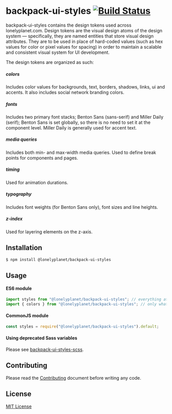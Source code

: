 # backpack-ui-styles [![Build Status][ci-img]][ci]

backpack-ui-styles contains the design tokens used across lonelyplanet.com. Design tokens are the visual design atoms of the design system — specifically, they are named entities that store visual design attributes. They are to be used in place of hard-coded values (such as hex values for color or pixel values for spacing) in order to maintain a scalable and consistent visual system for UI development.

The design tokens are organized as such:

##### colors
Includes color values for backgrounds, text, borders, shadows, links, ui and accents. It also includes social network branding colors.

##### fonts
Includes two primary font stacks; Benton Sans (sans-serif) and Miller Daily (serif); Benton Sans is set globally, so there is no need to set it at the component level. Miller Daily is generally used for accent text.

##### media queries
Includes both min- and max-width media queries. Used to define break points for components and pages.

##### timing
Used for animation durations.

##### typography
Includes font weights (for Benton Sans only), font sizes and line heights.

##### z-index
Used for layering elements on the z-axis.

## Installation

```sh
$ npm install @lonelyplanet/backpack-ui-styles
```

## Usage

#### ES6 module

```js
import styles from "@lonelyplanet/backpack-ui-styles"; // everything at once, or
import { colors } from "@lonelyplanet/backpack-ui-styles"; // only what you need
```

#### CommonJS module

```js
const styles = require("@lonelyplanet/backpack-ui-styles").default;
```

#### Using deprecated Sass variables

Please see [backpack-ui-styles-scss][backpack-ui-styles-scss].

## Contributing

Please read the [Contributing][contrib] document before writing any code.

## License

[MIT License][license]

[backpack-ui-styles-scss]: https://github.com/lonelyplanet/backpack-ui/packages/backpack-ui-styles-scss
[contrib]: https://github.com/lonelyplanet/backpack-ui/packages/backpack-ui-styles/contributing.md
[license]: https://github.com/lonelyplanet/backpack-ui/packages/backpack-ui-styles/license.md
[ci-img]: https://travis-ci.org/lonelyplanet/@lonelyplanet/backpack-ui-styles.svg
[ci]: https://travis-ci.org/lonelyplanet/@lonelyplanet/backpack-ui-styles
